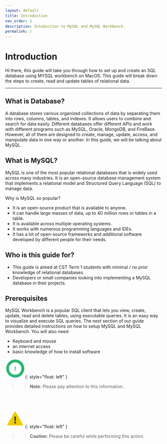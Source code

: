 ```yaml
---
layout: default
title: Introduction
nav_order: 1
description: Intoduction to MySQL and MySQL Workbench.
permalink: /
---
```

# Introduction

Hi there, this guide will take you through how to set up and create an SQL database using MYSQL workbench on MacOS. This guide will break down the steps to create, read and update tables of relational data. 

---

## What is Database?

A database stores various organized collections of data by separating them into rows, columns, tables, and indexes. It allows users to combine and search for data easily. Different databases offer different APIs and work with different programs such as MySQL, Oracle, MongoDB, and FireBase. However, all of them are designed to create, manage, update, access, and manipulate data in one way or another. In this guide, we will be talking about MySQL.

## What is MySQL?

MySQL is one of the most popular relational databases that is widely used across many industries. It is an open-source database management system that implements a relational model and Structured Query Language (SQL) to manage data.

Why is MySQL so popular?

* It is an open-source product that is available to anyone.
* It can handle large masses of data, up to 40 million rows or tables in a table.
* It is available across multiple operating systems.
* It works with numerous programming languages and IDEs.
* It has a lot of open-source frameworks and additional software developed by different people for their needs.


## Who is this guide for?

* This guide is aimed at CST Term 1 students with minimal / no prior knowledge of relational databases. 
* Developers or small companies looking into implementing a MySQL database in their projects. 


## Prerequisites

MySQL Workbench is a popular SQL client that lets you view, create, update, read and delete tables, using executable queries. It is an easy way to visualize and execute SQL queries. The next section of our guide provides detailed instructions on how to setup MySQL and MySQL Workbench. You will also need:

* Keyboard and mouse
* an internet access
* basic knowledge of how to install software

![Note icon](https://github.com/vasshorin/VPD-Comm/blob/Gh-pages/assets/images/note.png?raw=true "Note"){: style="float: left" }
>> **Note**: Please pay attention to this information.
<br />
<br />

![Caution icon](https://github.com/vasshorin/VPD-Comm/blob/Gh-pages/assets/images/caution.png?raw=true "Caution"){: style="float: left" }
>> **Caution**: Please be careful while performing this action.
